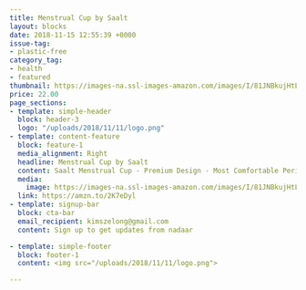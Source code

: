 ```yaml
---
title: Menstrual Cup by Saalt
layout: blocks
date: 2018-11-15 12:55:39 +0000
issue-tag:
- plastic-free
category_tag:
- health
- featured
thumbnail: https://images-na.ssl-images-amazon.com/images/I/81JNBkujHtL._SL1500_.jpg
price: 22.00
page_sections:
- template: simple-header
  block: header-3
  logo: "/uploads/2018/11/11/logo.png"
- template: content-feature
  block: feature-1
  media_alignment: Right
  headline: Menstrual Cup by Saalt 
  content: Saalt Menstrual Cup - Premium Design - Most Comfortable Period Cup - #1 Active Cup - Wear for 12 Hours - Soft, Flexible, Reusable Medical-Grade Silicone (Small, Ocean Blue)
  media:
    image: https://images-na.ssl-images-amazon.com/images/I/81JNBkujHtL._SL1500_.jpg
  link: https://amzn.to/2K7eDyl
- template: signup-bar
  block: cta-bar
  email_recipient: kimszelong@gmail.com
  content: Sign up to get updates from nadaar

- template: simple-footer
  block: footer-1
  content: <img src="/uploads/2018/11/11/logo.png">

---
```

